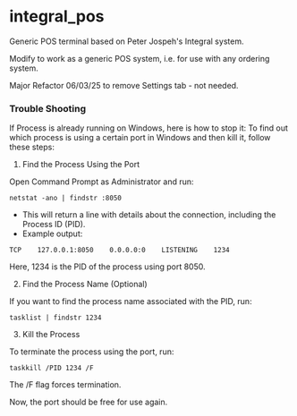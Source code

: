 # integral_pos
Generic POS terminal based on Peter Jospeh's Integral system.

Modify to work as a generic POS system, i.e. for use with any ordering system.

Major Refactor 06/03/25 to remove Settings tab - not needed.

### Trouble Shooting
If Process is already running on Windows, here is how to stop it:
To find out which process is using a certain port in Windows and then kill it, follow these steps:

1. Find the Process Using the Port

Open Command Prompt as Administrator and run:
```
netstat -ano | findstr :8050
```

- This will return a line with details about the connection, including the Process ID (PID).
- Example output:
```
TCP    127.0.0.1:8050    0.0.0.0:0    LISTENING    1234
```
Here, 1234 is the PID of the process using port 8050.

2. Find the Process Name (Optional)

If you want to find the process name associated with the PID, run:
```
tasklist | findstr 1234
```
3. Kill the Process

To terminate the process using the port, run:
```
taskkill /PID 1234 /F
```
The /F flag forces termination.

Now, the port should be free for use again.